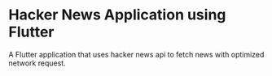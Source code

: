 # Hacker News Application using Flutter

A Flutter application that uses hacker news api to fetch news with optimized network request.
